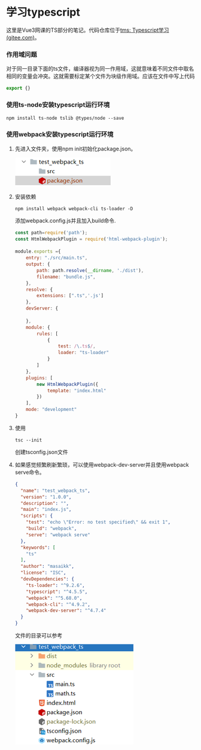 # 学习typescript

这里是Vue3网课的TS部分的笔记。代码仓库位于[tms: Typescript学习 (gitee.com)](https://gitee.com/masaikk/tms)。

### 作用域问题

对于同一目录下面的ts文件，编译器视为同一作用域，这就意味着不同文件中取名相同的变量会冲突。这就需要标定某个文件为块级作用域。应该在文件中写上代码

```typescript
export {}
```

### 使用ts-node安装typescript运行环境

```shell
npm install ts-node tslib @types/node --save
```

### 使用webpack安装typescript运行环境

1. 先进入文件夹，使用npm init初始化package.json。

   ![image-20220203164510580](ts.assets/image-20220203164510580.png)

2. 安装依赖

   ```shell
   npm install webpack webpack-cli ts-loader -D
   ```

   添加webpack.config.js并且加入build命令.

   ```javascript
   const path=require('path');
   const HtmlWebpackPlugin = require('html-webpack-plugin');
   
   module.exports ={
       entry: "./src/main.ts",
       output: {
           path: path.resolve(__dirname, './dist'),
           filename: "bundle.js",
       },
       resolve: {
           extensions: [".ts",'.js']
       },
       devServer: {
   
       },
       module: {
           rules: [
               {
                   test: /\.ts$/,
                   loader: "ts-loader"
               }
           ]
       },
       plugins: [
           new HtmlWebpackPlugin({
               template: "index.html"
           })
       ],
       mode: "development"
   }
   ```

   

3. 使用

   ```shell
   tsc --init
   ```

   创建tsconfig.json文件

4. 如果感觉频繁刷新繁琐，可以使用webpack-dev-server并且使用webpack serve命令。

   ```json
   {
     "name": "test_webpack_ts",
     "version": "1.0.0",
     "description": "",
     "main": "index.js",
     "scripts": {
       "test": "echo \"Error: no test specified\" && exit 1",
       "build": "webpack",
       "serve": "webpack serve"
     },
     "keywords": [
       "ts"
     ],
     "author": "masaikk",
     "license": "ISC",
     "devDependencies": {
       "ts-loader": "^9.2.6",
       "typescript": "^4.5.5",
       "webpack": "^5.68.0",
       "webpack-cli": "^4.9.2",
       "webpack-dev-server": "^4.7.4"
     }
   }
   ```

   文件的目录可以参考

   ![image-20220203174758188](ts.assets/image-20220203174758188.png)

   
